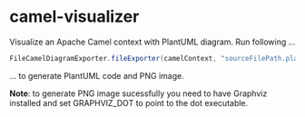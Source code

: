 # camel-visualizer
Visualize an Apache Camel context with PlantUML diagram. Run following ...

```Java
FileCamelDiagramExporter.fileExporter(camelContext, "sourceFilePath.plantuml", "imageFilePath.png").export();
```

... to generate PlantUML code and PNG image.

**Note**: to generate PNG image sucessfully you need to have Graphviz installed and set GRAPHVIZ_DOT to point to the dot executable.
